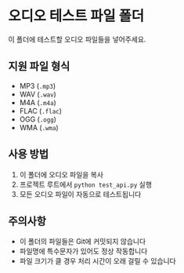 # 오디오 테스트 파일 폴더

이 폴더에 테스트할 오디오 파일들을 넣어주세요.

## 지원 파일 형식
- MP3 (`.mp3`)
- WAV (`.wav`) 
- M4A (`.m4a`)
- FLAC (`.flac`)
- OGG (`.ogg`)
- WMA (`.wma`)

## 사용 방법
1. 이 폴더에 오디오 파일을 복사
2. 프로젝트 루트에서 `python test_api.py` 실행
3. 모든 오디오 파일이 자동으로 테스트됩니다

## 주의사항
- 이 폴더의 파일들은 Git에 커밋되지 않습니다
- 파일명에 특수문자가 있어도 정상 작동합니다
- 파일 크기가 클 경우 처리 시간이 오래 걸릴 수 있습니다
